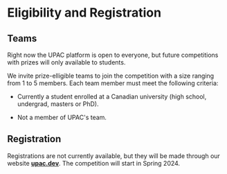 # Eligibility and Registration

## Teams

Right now the UPAC platform is open to everyone, but future competitions
with prizes will only available to students.

We invite prize-elligible teams to join the competition with a size ranging from 1 to 5 members. Each team member must meet the following criteria:

- Currently a student enrolled at a Canadian university (high school, undergrad, masters or PhD).

- Not a member of UPAC's team.

## Registration

Registrations are not currently available, but they will be made through our website [**upac.dev**](https://upac.dev/). The competition will start in Spring 2024. 